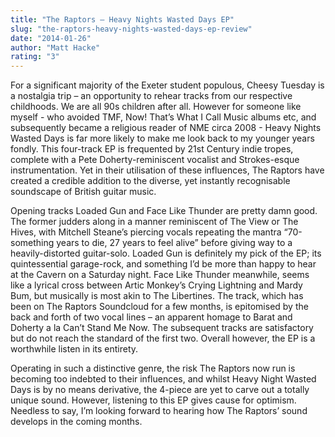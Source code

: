 ```yaml
---
title: "The Raptors – Heavy Nights Wasted Days EP"
slug: "the-raptors-heavy-nights-wasted-days-ep-review"
date: "2014-01-26"
author: "Matt Hacke"
rating: "3"
---
```


For a significant majority of the Exeter student populous, Cheesy Tuesday is a nostalgia trip – an opportunity to rehear tracks from our respective childhoods. We are all 90s children after all. However for someone like myself - who avoided TMF, Now! That’s What I Call Music albums etc, and subsequently became a religious reader of NME circa 2008 - Heavy Nights Wasted Days is far more likely to make me look back to my younger years fondly. This four-track EP is frequented by 21st Century indie tropes, complete with a Pete Doherty-reminiscent vocalist and Strokes-esque instrumentation. Yet in their utilisation of these influences, The Raptors have created a credible addition to the diverse, yet instantly recognisable soundscape of British guitar music.

Opening tracks Loaded Gun and Face Like Thunder are pretty damn good. The former judders along in a manner reminiscent of The View or The Hives, with Mitchell Steane’s piercing vocals repeating the mantra “70-something years to die, 27 years to feel alive” before giving way to a heavily-distorted guitar-solo. Loaded Gun is definitely my pick of the EP; its quintessential garage-rock, and something I’d be more than happy to hear at the Cavern on a Saturday night. Face Like Thunder meanwhile, seems like a lyrical cross between Artic Monkey’s Crying Lightning and Mardy Bum, but musically is most akin to The Libertines. The track, which has been on The Raptors Soundcloud for a few months, is epitomised by the back and forth of two vocal lines – an apparent homage to Barat and Doherty a la Can’t Stand Me Now. The subsequent tracks are satisfactory but do not reach the standard of the first two. Overall however, the EP is a worthwhile listen in its entirety.

Operating in such a distinctive genre, the risk The Raptors now run is becoming too indebted to their influences, and whilst Heavy Night Wasted Days is by no means derivative, the 4-piece are yet to carve out a totally unique sound. However, listening to this EP gives cause for optimism. Needless to say, I’m looking forward to hearing how The Raptors’ sound develops in the coming months.

